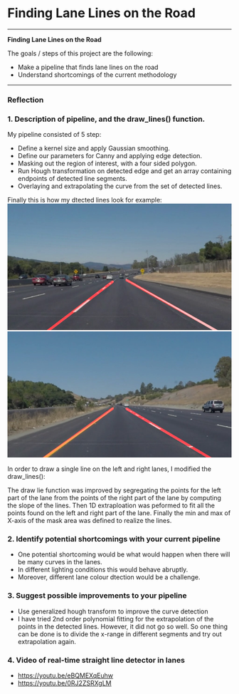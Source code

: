 # **Finding Lane Lines on the Road** 

---

**Finding Lane Lines on the Road**

The goals / steps of this project are the following:
* Make a pipeline that finds lane lines on the road
* Understand shortcomings of the current methodology


[//]: # (Image References)

[image1]: ./test_images_output/solidWhiteCurve.png "Solid White Curve"
[image2]: ./test_images_output/solidYellowCurve.png "Solid Yellow Curve"

---

### Reflection

### 1. Description of pipeline, and the draw_lines() function.

My pipeline consisted of 5 step:

* Define a kernel size and apply Gaussian smoothing.
* Define our parameters for Canny and applying edge detection.
* Masking out the region of interest, with a four sided polygon.
* Run Hough transformation on detected edge and get an array containing endpoints of detected line segments.
* Overlaying and extrapolating the curve from the set of detected lines.

Finally this is how my dtected lines look for example:
![Solid White Curve][image1]
![Solid Yellow Curve][image2]

In order to draw a single line on the left and right lanes, I modified the draw_lines():

The draw lie function was improved by segregating the points for the left part of the lane from the points of the right part of the lane by computing the slope of the lines. Then 1D extraploation was peformed to fit all the points found on the left and right part of the lane. Finally the min and max of X-axis of the mask area was defined to realize the lines.

### 2. Identify potential shortcomings with your current pipeline


* One potential shortcoming would be what would happen when there will be many curves in the lanes.
* In different lighting conditions this would behave abruptly.
* Moreover, different lane colour dtection would be a challenge.


### 3. Suggest possible improvements to your pipeline

* Use generalized hough transform to improve the curve detection
* I have tried 2nd order polynomial fitting for the extrapolation of the points in the detected lines. However, it did not go so well. So one thing can be done is to divide the x-range in different segments and try out extrapolation again.

### 4. Video of real-time straight line detector in lanes

* https://youtu.be/eBQMEXqEuhw
* https://youtu.be/0RJ2ZSRXgLM
